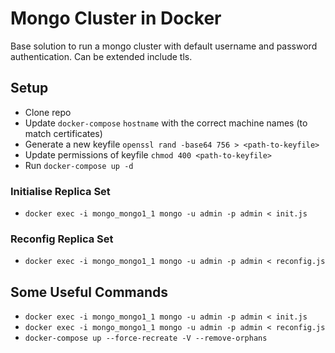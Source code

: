 # Mongo Cluster in Docker

Base solution to run a mongo cluster with default username and password authentication. Can be extended include tls.

## Setup
  - Clone repo
  - Update `docker-compose` `hostname` with the correct machine names (to match certificates)
  - Generate a new keyfile `openssl rand -base64 756 > <path-to-keyfile>` 
  - Update permissions of keyfile `chmod 400 <path-to-keyfile>`
  - Run `docker-compose up -d`

### Initialise Replica Set
  - `docker exec -i mongo_mongo1_1 mongo -u admin -p admin < init.js`

### Reconfig Replica Set
  - `docker exec -i mongo_mongo1_1 mongo -u admin -p admin < reconfig.js`

## Some Useful Commands
  - `docker exec -i mongo_mongo1_1 mongo -u admin -p admin < init.js`
  - `docker exec -i mongo_mongo1_1 mongo -u admin -p admin < reconfig.js`
  - `docker-compose up --force-recreate -V --remove-orphans`
